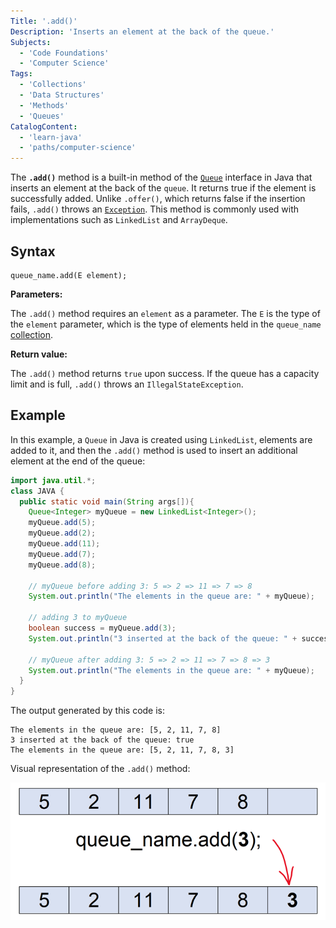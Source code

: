 ```yaml
---
Title: '.add()'
Description: 'Inserts an element at the back of the queue.'
Subjects:
  - 'Code Foundations'
  - 'Computer Science'
Tags:
  - 'Collections'
  - 'Data Structures'
  - 'Methods'
  - 'Queues'
CatalogContent:
  - 'learn-java'
  - 'paths/computer-science'
---
```


The **`.add()`** method is a built-in method of the [`Queue`](https://www.codecademy.com/resources/docs/java/queue) interface in Java that inserts an element at the back of the `queue`. It returns true if the element is successfully added. Unlike `.offer()`, which returns false if the insertion fails, `.add()` throws an [`Exception`](https://www.codecademy.com/resources/docs/java/errors). This method is commonly used with implementations such as `LinkedList` and `ArrayDeque`.

## Syntax

```pseudo
queue_name.add(E element);
```

**Parameters:**

The `.add()` method requires an `element` as a parameter. The `E` is the type of the `element` parameter, which is the type of elements held in the `queue_name` [collection](https://www.codecademy.com/resources/docs/java/collection).

**Return value:**

The `.add()` method returns `true` upon success. If the queue has a capacity limit and is full, `.add()` throws an `IllegalStateException`.

## Example

In this example, a `Queue` in Java is created using `LinkedList`, elements are added to it, and then the `.add()` method is used to insert an additional element at the end of the queue:

```java
import java.util.*;
class JAVA {
  public static void main(String args[]){
    Queue<Integer> myQueue = new LinkedList<Integer>();
    myQueue.add(5);
    myQueue.add(2);
    myQueue.add(11);
    myQueue.add(7);
    myQueue.add(8);

    // myQueue before adding 3: 5 => 2 => 11 => 7 => 8
    System.out.println("The elements in the queue are: " + myQueue);

    // adding 3 to myQueue
    boolean success = myQueue.add(3);
    System.out.println("3 inserted at the back of the queue: " + success);

    // myQueue after adding 3: 5 => 2 => 11 => 7 => 8 => 3
    System.out.println("The elements in the queue are: " + myQueue);
  }
}
```

The output generated by this code is:

```shell
The elements in the queue are: [5, 2, 11, 7, 8]
3 inserted at the back of the queue: true
The elements in the queue are: [5, 2, 11, 7, 8, 3]
```

Visual representation of the `.add()` method:

![A diagram showing the addition of an item to a queue. The top row displays a queue with the numbers 5, 2, 11, 7, and 8. Below, the code "queue_name.add(3);" is shown, with an arrow pointing to the end of the queue. The bottom row shows the updated queue: 5, 2, 11, 7, 8, 3, illustrating that the number 3 was added to the end of the queue.](https://raw.githubusercontent.com/Codecademy/docs/main/media/java-queue-add.png)
